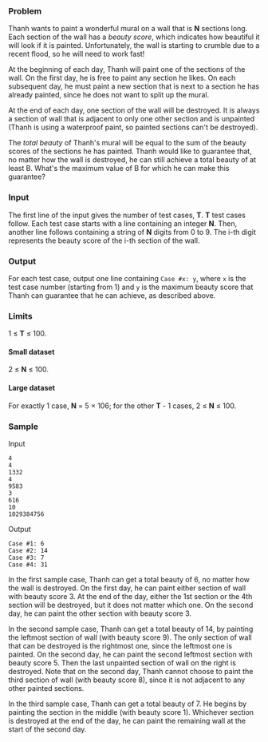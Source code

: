 ### Problem

Thanh wants to paint a wonderful mural on a wall that is **N** sections long. Each section of the wall has a *beauty score*, which indicates how beautiful it will look if it is painted. Unfortunately, the wall is starting to crumble due to a recent flood, so he will need to work fast!

At the beginning of each day, Thanh will paint one of the sections of the wall. On the first day, he is free to paint any section he likes. On each subsequent day, he must paint a new section that is next to a section he has already painted, since he does not want to split up the mural.

At the end of each day, one section of the wall will be destroyed. It is always a section of wall that is adjacent to only one other section and is unpainted (Thanh is using a waterproof paint, so painted sections can't be destroyed).

The *total beauty* of Thanh's mural will be equal to the sum of the beauty scores of the sections he has painted. Thanh would like to guarantee that, no matter how the wall is destroyed, he can still achieve a total beauty of at least B. What's the maximum value of B for which he can make this guarantee?

### Input

The first line of the input gives the number of test cases, **T**. **T** test cases follow. Each test case starts with a line containing an integer **N**. Then, another line follows containing a string of **N** digits from 0 to 9. The i-th digit represents the beauty score of the i-th section of the wall.

### Output

For each test case, output one line containing `Case #x: y`, where `x` is the test case number (starting from 1) and `y` is the maximum beauty score that Thanh can guarantee that he can achieve, as described above.

### Limits

1 ≤ **T** ≤ 100.

#### Small dataset

2 ≤ **N** ≤ 100.

#### Large dataset

For exactly 1 case, **N** = 5 × 106; for the other **T** - 1 cases, 2 ≤ **N** ≤ 100.

### Sample

Input

```
4
4
1332
4
9583
3
616
10
1029384756
```

Output

```
Case #1: 6
Case #2: 14
Case #3: 7
Case #4: 31
```

In the first sample case, Thanh can get a total beauty of 6, no matter how the wall is destroyed. On the first day, he can paint either section of wall with beauty score 3. At the end of the day, either the 1st section or the 4th section will be destroyed, but it does not matter which one. On the second day, he can paint the other section with beauty score 3.

In the second sample case, Thanh can get a total beauty of 14, by painting the leftmost section of wall (with beauty score 9). The only section of wall that can be destroyed is the rightmost one, since the leftmost one is painted. On the second day, he can paint the second leftmost section with beauty score 5. Then the last unpainted section of wall on the right is destroyed. Note that on the second day, Thanh cannot choose to paint the third section of wall (with beauty score 8), since it is not adjacent to any other painted sections.

In the third sample case, Thanh can get a total beauty of 7. He begins by painting the section in the middle (with beauty score 1). Whichever section is destroyed at the end of the day, he can paint the remaining wall at the start of the second day.

